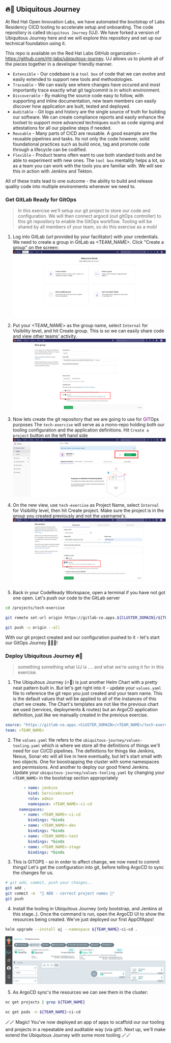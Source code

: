## 🔥🦄 Ubiquitous Journey

At Red Hat Open Innovation Labs, we have automated the bootstrap of Labs Residency CICD tooling to accelerate setup and onboarding. The code repository is called `Ubiquitous Journey` (UJ). We have forked a version of Ubiquitous Journey here and we will explore this repository and set up our technical foundation using it.

This repo is available on the Red Hat Labs GitHub organization – https://github.com/rht-labs/ubiquitous-journey. UJ allows us to plumb all of the pieces together in a developer friendly manner.

- `Extensible` - Our codebase is a `tool box` of code that we can evolve and easily extended to support new tools and methodologies.
- `Traceable` - We can easily see where changes have occured and most importantly trace exactly what git tag/commit is in which environment.
- `Discoverable` - By making the source code easy to follow, with supporting and inline documentation, new team members can easily discover how application are built, tested and deployed.
- `Auditable` - Git logs and history are the single source of truth for building our software. We can create compliance reports and easily enhance the toolset to support more advanced techniques such as code signing and attestations for all our pipeline steps if needed.
- `Reusable` - Many parts of CICD are reusable. A good example are the reusable pipelines and tasks. Its not only the code however, solid foundational practices such as build once, tag and promote code through a lifecycle can be codified. 
- `Flexible` - Product teams often want to use both standard tools and be able to experiment with new ones. The `tool box` mentality helps a lot, so as a team you can work with the tools you are familiar with. We will see this in action with Jenkins and Tekton.

All of these traits lead to one outcome - the ability to build and release quality code into multiple environments whenever we need to.

### Get GitLab Ready for GitOps
> In this exercise we'll setup our git project to store our code and configuration. We will then connect argocd (out gitOps controller) to this git repository to enable the GitOps workflow. Tooling will be shared by all members of your team, so do this exercise as a mob!
 
1. Log into GitLab (url provided by your facilitator) with your credentials. We need to create a group in GitLab as <TEAM_NAME>.  Click "Create a group" on the screen:
![gitlab-initial-login](images/gitlab-initial-login.png)

2. Put your <TEAM_NAME> as the group name, select `Internal` for Visibility level, and hit Create group. This is so we can easily share code and view other teams' activity.
![gitlab-create-group](images/gitlab-create-group.png)

3. Now lets create the git repository that we are going to use for <span style="color:purple;" >GIT</span>Ops purposes The `tech-exercise` will serve as a mono-repo holding both our tooling configuration and the application definitions. Hit `Create a project` button on the left hand side
![gitlab-new-project](images/gitlab-new-project.png)
 
4. On the new view, use `tech-exercise` as Project Name, select `Internal` for Visibility level, then hit Create project. Make sure the project is in the group you created previously and not the username's.
![gitlab-new-project](images/gitlab-new-project-2.png)

5. Back in your CodeReady Workspace, open a terminal if you have not got one open. Let's push our code to the GitLab server
```bash
cd /projects/tech-exercise
```
```bash
git remote set-url origin https://gitlab-ce.apps.${CLUSTER_DOMAIN}/${TEAM_NAME}/tech-exercise.git
```
```bash
git push -u origin --all
```

With our git project created and our configuration pushed to it - let's start our GitOps Journey 🧙‍♀️🦄!

### Deploy Ubiquitous Journey 🔥🦄
> something something what UJ is .... and what we're using it for in this exercise.

1. The Ubiquitous Journey (🔥🦄) is just another Helm Chart with a pretty neat pattern built in. But let's get right into it - update your `values.yaml` file to reference the git repo you just created and your team name. This is the default values that will be applied to all of the instances of this chart we create. The Chart's templates are not like the previous chart we used (services, deployments & routes) but an ArgoCD application definition, just like we manually created in the previous exercise.
```yaml
source: "https://gitlab-ce.apps.<CLUSTER_DOMAIN>/<TEAM_NAME>/tech-exercise.git"
team: <TEAM_NAME>
```

2. The `values.yaml` file refers to the `ubiquitous-journey/values-tooling.yaml` which is where we store all the definitions of things we'll need for our CI/CD pipelines. The definitions for things like Jenkins, Nexus, Sonar etc will all live in here eventually, but let's start small with two objects. One for boostrapping the cluster with some namespaces and permissions. And another to deploy our good friend Jenkins. Update your `ubiquitous-journey/values-tooling.yaml` by changing your `<TEAM_NAME>` in the bootstrap section appropriately
```yaml
        - name: jenkins
          kind: ServiceAccount
          role: admin
          namespace: <TEAM_NAME>-ci-cd
      namespaces:
        - name: <TEAM_NAME>-ci-cd
          bindings: *binds
        - name: <TEAM_NAME>-dev
          bindings: *binds
        - name: <TEAM_NAME>-test
          bindings: *binds
        - name: <TEAM_NAME>-stage
          bindings: *binds
```

3. This is GITOPS - so in order to affect change, we now need to commit things! Let's get the configuration into git, before telling ArgoCD to sync the changes for us.
```bash
# git add, commit, push your changes..
git add .
git commit -m  "🦆 ADD - correct project names 🦆" 
git push 
```

4. Install the tooling in Ubiquitous Journey (only bootstrap, and Jenkins at this stage..). Once the command is run, open the ArgoCD UI to show the resources being created. We've just deployed our first AppOfApps!
```bash
helm upgrade --install uj --namespace ${TEAM_NAME}-ci-cd .
```
![argocd-bootrstrap-tooling](./images/argocd-bootstrap-tooling.png)

5. As ArgoCD sync's the resources we can see them in the cluster:
```bash
oc get projects | grep ${TEAM_NAME}
```
```bash
oc get pods -n ${TEAM_NAME}-ci-cd
```

🪄🪄 Magic! You've now deployed an app of apps to scaffold our our tooling and projects in a repeatable and auditable way (via git!). Next up, we'll make extend the Ubiquitous Journey with some more tooling 🪄🪄
